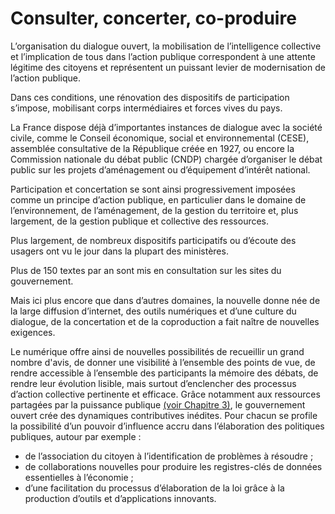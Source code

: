 # Consulter, concerter, co-produire

L’organisation du dialogue ouvert, la
mobilisation de l’intelligence collective et
l’implication  de  tous  dans  l’action
publique correspondent à une attente
légitime des citoyens et représentent un
puissant  levier  de  modernisation  de
l’action publique.

Dans ces conditions, une rénovation des
dispositifs  de  participation  s’impose,
mobilisant corps intermédiaires et forces
vives du pays.

La France dispose déjà d’importantes
instances de dialogue avec la société
civile, comme le Conseil économique,
social  et  environnemental  (CESE),
assemblée consultative de la République
créée en 1927, ou encore la Commission
nationale  du  débat  public  (CNDP)
chargée d’organiser le débat public sur les
projets d’aménagement ou d’équipement
d’intérêt national.

Participation et concertation se sont ainsi
progressivement  imposées  comme  un
principe d’action publique, en particulier
dans le domaine de l’environnement, de
l’aménagement, de la gestion du territoire
et, plus largement, de la gestion publique
et collective des ressources.

Plus largement, de nombreux dispositifs
participatifs ou d’écoute des usagers ont
vu le jour dans la plupart des ministères.

Plus de 150 textes par an sont mis en
consultation sur les sites du gouvernement.

Mais ici plus encore que dans d’autres
domaines, la nouvelle donne née de la
large  diffusion  d’internet,  des  outils
numériques et d’une culture du dialogue,
de la concertation et de la coproduction
a fait naître de nouvelles exigences.

Le numérique offre ainsi de nouvelles
possibilités de recueillir un grand nombre
d'avis,  de  donner  une  visibilité  à
l’ensemble des points de vue, de rendre
accessible à l’ensemble des participants la
mémoire des débats, de rendre leur
évolution lisible, mais surtout d’enclencher
des  processus  d’action  collective
pertinente et efficace. Grâce notamment
aux ressources partagées par la puissance
publique  [(voir  Chapitre  3)](https://git.framasoft.org/etalab/plan-ogp-2015-2017/tree/master/fr/partager-des-ressources),  le
gouvernement  ouvert  crée  des
dynamiques contributives inédites. Pour
chacun se profile la possibilité d’un pouvoir
d’influence accru dans l’élaboration des
politiques publiques, autour par exemple :

- de  l’association  du  citoyen  à
l’identification  de  problèmes  à
résoudre ;
- de collaborations nouvelles pour
produire  les  registres-clés  de
données essentielles à l’économie ;
- d’une  facilitation  du  processus
d’élaboration de la loi grâce à la
production  d’outils  et
d’applications innovants.
